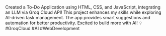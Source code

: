 Created a To-Do Application using HTML, CSS, and JavaScript, integrating an LLM via Groq Cloud API! This project enhances my skills while exploring AI-driven task management. The app provides smart suggestions and automation for better productivity. Excited to build more with AI! 💡 #GroqCloud #AI #WebDevelopment
